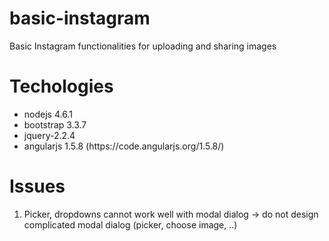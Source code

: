 # basic-instagram
Basic Instagram functionalities for uploading and sharing images

# Techologies
<ul>
<li> nodejs 4.6.1 </li>
<li> bootstrap 3.3.7 </li>
<li> jquery-2.2.4 </li>
<li> angularjs 1.5.8 (https://code.angularjs.org/1.5.8/) </li>
</ul>

# Issues
1. Picker, dropdowns cannot work well with modal dialog -> do not design complicated modal dialog (picker, choose image, ..)
